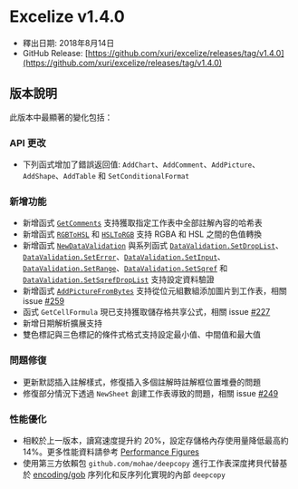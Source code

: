 # Excelize v1.4.0

* 釋出日期: 2018年8月14日
* GitHub Release: [https://github.com/xuri/excelize/releases/tag/v1.4.0](https://github.com/xuri/excelize/releases/tag/v1.4.0)

## 版本說明

此版本中最顯著的變化包括：

### API 更改

* 下列函式增加了錯誤返回值: `AddChart`、`AddComment`、`AddPicture`、`AddShape`、`AddTable` 和 `SetConditionalFormat`

### 新增功能

* 新增函式 [`GetComments`](https://pkg.go.dev/github.com/xuri/excelize@v1.4.0#File.GetComments) 支持獲取指定工作表中全部註解內容的哈希表
* 新增函式 [`RGBToHSL`](https://pkg.go.dev/github.com/xuri/excelize@v1.4.0#RGBToHSL) 和 [`HSLToRGB`](https://pkg.go.dev/github.com/xuri/excelize@v1.4.0#HSLToRGB) 支持 RGBA 和 HSL 之間的色值轉換
* 新增函式 [`NewDataValidation`](https://pkg.go.dev/github.com/xuri/excelize@v1.4.0#NewDataValidation) 與系列函式 [`DataValidation.SetDropList`](https://pkg.go.dev/github.com/xuri/excelize@v1.4.0#DataValidation.SetDropList)、[`DataValidation.SetError`](https://pkg.go.dev/github.com/xuri/excelize@v1.4.0#DataValidation.SetError)、[`DataValidation.SetInput`](https://pkg.go.dev/github.com/xuri/excelize@v1.4.0#DataValidation.SetInput)、[`DataValidation.SetRange`](https://pkg.go.dev/github.com/xuri/excelize@v1.4.0#DataValidation.SetRange)、[`DataValidation.SetSqref`](https://pkg.go.dev/github.com/xuri/excelize@v1.4.0#DataValidation.SetSqref) 和 [`DataValidation.SetSqrefDropList`](https://pkg.go.dev/github.com/xuri/excelize@v1.4.0#DataValidation.SetSqrefDropList) 支持設定資料驗證
* 新增函式 [`AddPictureFromBytes`](https://pkg.go.dev/github.com/xuri/excelize@v1.4.0#File.AddPictureFromBytes) 支持從位元組數組添加圖片到工作表，相關 issue [#259](https://github.com/xuri/excelize/issues/259)
* 函式 `GetCellFormula` 現已支持獲取儲存格共享公式，相關 issue [#227](https://github.com/xuri/excelize/issues/227)
* 新增日期解析擴展支持
* 雙色標記與三色標記的條件式格式支持設定最小值、中間值和最大值

### 問題修復

* 更新默認插入註解樣式，修復插入多個註解時註解框位置堆疊的問題
* 修復部分情況下透過 `NewSheet` 創建工作表導致的問題，相關 issue [#249](https://github.com/xuri/excelize/issues/249)

### 性能優化

* 相較於上一版本，讀寫速度提升約 20%，設定存儲格內存使用量降低最高約 14%。更多性能資料請參考 [Performance Figures](https://github.com/xuri/excelize/wiki#performance-figures)
* 使用第三方依賴包 `github.com/mohae/deepcopy` 進行工作表深度拷貝代替基於 [encoding/gob](https://go.dev/blog/gob) 序列化和反序列化實現的內部 `deepcopy`
